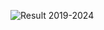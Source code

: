 ![Result 2019-2024](https://github.com/user-attachments/assets/89cc78e3-9b59-4a4d-a6e8-368f6e28ee66)
